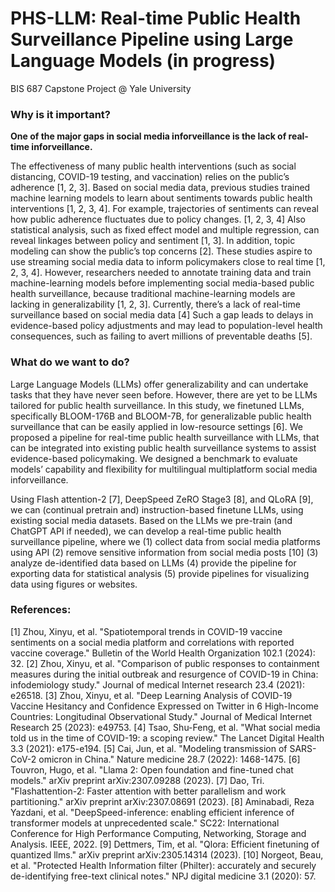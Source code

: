 # PHS-LLM: Real-time Public Health Surveillance Pipeline using Large Language Models  (in progress)

BIS 687 Capstone Project @ Yale University

### Why is it important?
**One of the major gaps in social media inforveillance is the lack of real-time inforveillance.** 

The effectiveness of many public health interventions (such as social distancing, COVID-19 testing, and vaccination) relies on the public’s adherence [1, 2, 3]. Based on social media data, previous studies trained machine learning models to learn about sentiments towards public health interventions [1, 2, 3, 4]. For example, trajectories of sentiments can reveal how public adherence fluctuates due to policy changes. [1, 2, 3, 4] Also statistical analysis, such as fixed effect model and multiple regression, can reveal linkages between policy and sentiment [1, 3]. In addition, topic modeling can show the public’s top concerns [2]. These studies aspire to use streaming social media data to inform policymakers close to real time [1, 2, 3, 4]. However, researchers needed to annotate training data and train machine-learning models before implementing social media-based public health surveillance, because traditional machine-learning models are lacking in generalizability [1, 2, 3]. Currently, there’s a lack of real-time surveillance based on social media data [4] Such a gap leads to delays in evidence-based policy adjustments and may lead to population-level health consequences, such as failing to avert millions of preventable deaths [5]. 

### What do we want to do?
Large Language Models (LLMs) offer generalizability and can undertake tasks that they have never seen before. However, there are yet to be LLMs tailored for public health surveillance. In this study, we finetuned LLMs, specifically BLOOM-176B and BLOOM-7B, for generalizable public health surveillance that can be easily applied in low-resource settings [6]. We proposed a pipeline for real-time public health surveillance with LLMs, that can be integrated into existing public health surveillance systems to assist evidence-based policymaking. We designed a benchmark to evaluate models’ capability and flexibility for multilingual multiplatform social media inforveillance.

Using Flash attention-2 [7], DeepSpeed ZeRO Stage3 [8], and QLoRA [9], we can (continual pretrain and) instruction-based finetune LLMs, using existing social media datasets.
Based on the LLMs we pre-train (and ChatGPT API if needed), we can develop a real-time public health surveillance pipeline, where we (1) collect data from social media platforms using API (2) remove sensitive information from social media posts [10] (3) analyze de-identified data based on LLMs (4) provide the pipeline for exporting data for statistical analysis (5) provide pipelines for visualizing data using figures or websites.

### References:
[1] Zhou, Xinyu, et al. "Spatiotemporal trends in COVID-19 vaccine sentiments on a social media platform and correlations with reported vaccine coverage." Bulletin of the World Health Organization 102.1 (2024): 32.
[2] Zhou, Xinyu, et al. "Comparison of public responses to containment measures during the initial outbreak and resurgence of COVID-19 in China: infodemiology study." Journal of medical Internet research 23.4 (2021): e26518.
[3] Zhou, Xinyu, et al. "Deep Learning Analysis of COVID-19 Vaccine Hesitancy and Confidence Expressed on Twitter in 6 High-Income Countries: Longitudinal Observational Study." Journal of Medical Internet Research 25 (2023): e49753.
[4] Tsao, Shu-Feng, et al. "What social media told us in the time of COVID-19: a scoping review." The Lancet Digital Health 3.3 (2021): e175-e194.
[5] Cai, Jun, et al. "Modeling transmission of SARS-CoV-2 omicron in China." Nature medicine 28.7 (2022): 1468-1475.
[6] Touvron, Hugo, et al. "Llama 2: Open foundation and fine-tuned chat models." arXiv preprint arXiv:2307.09288 (2023).
[7] Dao, Tri. "Flashattention-2: Faster attention with better parallelism and work partitioning." arXiv preprint arXiv:2307.08691 (2023).
[8] Aminabadi, Reza Yazdani, et al. "DeepSpeed-inference: enabling efficient inference of transformer models at unprecedented scale." SC22: International Conference for High Performance Computing, Networking, Storage and Analysis. IEEE, 2022.
[9] Dettmers, Tim, et al. "Qlora: Efficient finetuning of quantized llms." arXiv preprint arXiv:2305.14314 (2023).
[10] Norgeot, Beau, et al. "Protected Health Information filter (Philter): accurately and securely de-identifying free-text clinical notes." NPJ digital medicine 3.1 (2020): 57.

